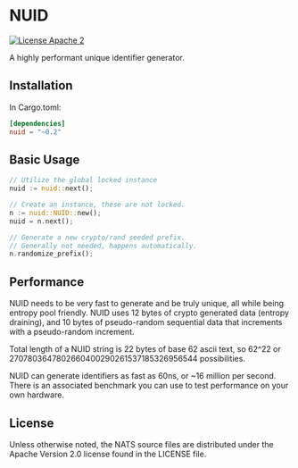 # NUID

[![License Apache 2](https://img.shields.io/badge/License-Apache2-blue.svg)](https://www.apache.org/licenses/LICENSE-2.0)

A highly performant unique identifier generator.

## Installation

In Cargo.toml:

```toml
[dependencies]
nuid = "~0.2"
```

## Basic Usage

```rust
// Utilize the global locked instance
nuid := nuid::next();

// Create an instance, these are not locked.
n := nuid::NUID::new();
nuid = n.next();

// Generate a new crypto/rand seeded prefix.
// Generally not needed, happens automatically.
n.randomize_prefix();
```

## Performance

NUID needs to be very fast to generate and be truly unique, all while being entropy pool friendly.
NUID uses 12 bytes of crypto generated data (entropy draining), and 10 bytes of pseudo-random
sequential data that increments with a pseudo-random increment.

Total length of a NUID string is 22 bytes of base 62 ascii text, so 62^22 or
2707803647802660400290261537185326956544 possibilities.

NUID can generate identifiers as fast as 60ns, or ~16 million per second. There is an associated
benchmark you can use to test performance on your own hardware.

## License

Unless otherwise noted, the NATS source files are distributed
under the Apache Version 2.0 license found in the LICENSE file.
